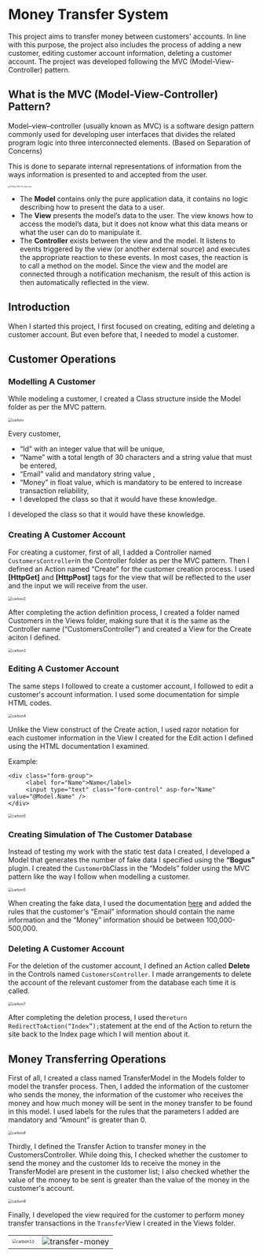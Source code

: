 # Money Transfer System

This project aims to transfer money between customers' accounts. In line with this purpose, the project also includes the process of adding a new customer, editing customer account information, deleting a customer account. The project was developed following the MVC (Model-View-Controller) pattern.



## What is the MVC (Model-View-Controller) Pattern?

Model–view–controller (usually known as MVC) is a software design pattern commonly used for developing user interfaces that divides the related program logic into three interconnected elements. (Based on Separation of Concerns)

This is done to separate internal representations of information from the ways information is presented to and accepted from the user.

<img src="https://raw.githubusercontent.com/EmirhannSahinn/Money-Transfer-System/main/items/mvc-process.png" alt="1200px-MVC-Process.svg" style="zoom:25%;"/>

- The **Model** contains only the pure application data, it contains no logic describing how to present the data to a user.
- The **View** presents the model’s data to the user. The view knows how to access the model’s data, but it does not know what this data means or what the user can do to manipulate it.
- The **Controller** exists between the view and the model. It listens to events triggered by the view (or another external source) and executes the appropriate reaction to these events. In most cases, the reaction is to call a method on the model. Since the view and the model are connected through a notification mechanism, the result of this action is then automatically reflected in the view.



## Introduction

When I started this project, I first focused on creating, editing and deleting a customer account. But even before that, I needed to model a customer.



## Customer Operations

### Modelling A Customer

While modeling a customer, I created a Class structure inside the Model folder as per the MVC pattern.

<img src="https://raw.githubusercontent.com/EmirhannSahinn/Money-Transfer-System/main/items/carbon.png" alt="carbon" style="zoom:50%;" />

Every customer,

- “Id” with an integer value that will be unique,
- “Name” with a total length of 30 characters and a string value that must be entered,
- “Email” valid and mandatory string value ,
- “Money” in float value, which is mandatory to be entered to increase transaction reliability,
- I developed the class so that it would have these knowledge.

I developed the class so that it would have these knowledge.

### Creating A Customer Account

For creating a customer, first of all, I added a Controller named `CustomersController`in the Controller folder as per the MVC pattern. Then I defined an Action named “Create” for the customer creation process. I used **[HttpGet]** and **[HttpPost]** tags for the view that will be reflected to the user and the input we will receive from the user.

<img src="https://raw.githubusercontent.com/EmirhannSahinn/Money-Transfer-System/main/items/carbon2.png" alt="carbon2" style="zoom:50%;" />

After completing the action definition process, I created a folder named Customers in the Views folder, making sure that it is the same as the Controller name (“CustomersController”) and created a View for the Create aciton I defined.

<img src="https://raw.githubusercontent.com/EmirhannSahinn/Money-Transfer-System/main/items/carbon3.png" alt="carbon3" style="zoom:50%;" />

### Editing A Customer Account

The same steps I followed to create a customer account, I followed to edit a customer's account information. I used some documentation for simple HTML codes.

<img src="https://raw.githubusercontent.com/EmirhannSahinn/Money-Transfer-System/main/items/carbon4.png" alt="carbon4" style="zoom:50%;" />

Unlike the View construct of the Create action, I used razor notation for each customer information in the View I created for the Edit action I defined using the HTML documentation I examined.

Example:

````````
<div class="form-group">
     <label for="Name">Name</label>
     <input type="text" class="form-control" asp-for="Name" value="@Model.Name" />
</div>
````````



<img src="https://raw.githubusercontent.com/EmirhannSahinn/Money-Transfer-System/main/items/carbon5.png" alt="carbon5" style="zoom:50%;" />

### Creating Simulation of The Customer Database 

Instead of testing my work with the static test data I created, I developed a Model that generates the number of fake data I specified using the **“Bogus”** plugin. I created the `CustomerDb`Class in the “Models” folder using the MVC pattern like the way I follow when modelling a customer.   

<img src="https://raw.githubusercontent.com/EmirhannSahinn/Money-Transfer-System/main/items/carbon6.png" alt="carbon5" style="zoom:50%;" />



When creating the fake data, I used the documentation [here](https://wildermuth.com/2023/01/29/generating-sample-data-with-bogus/) and added the rules that the customer's “Email” information should contain the name information and the “Money” information should be between 100,000-500,000.

### Deleting A Customer Account

For the deletion of the customer account, I defined an Action called **Delete** in the Controls named `CustomersController`. I made arrangements to delete the account of the relevant customer from the database each time it is called.

<img src="https://raw.githubusercontent.com/EmirhannSahinn/Money-Transfer-System/main/items/carbon7.png" alt="carbon7" style="zoom:50%;" />

After completing the deletion process, I used the`return RedirectToAction(“Index”);`statement at the end of the Action to return the site back to the Index page which I will mention about it.

## Money Transferring Operations

First of all, I created a class named TransferModel in the Models folder to model the transfer process. Then, I added the information of the customer who sends the money, the information of the customer who receives the money and how much money will be sent in the money transfer to be found in this model. I used labels for the rules that the parameters I added are mandatory and “Amount” is greater than 0.

<img src="https://raw.githubusercontent.com/EmirhannSahinn/Money-Transfer-System/main/items/carbon8.png" alt="carbon8" style="zoom:50%;" />

Thirdly, I defined the Transfer Action to transfer money in the CustomersController. While doing this, I checked whether the customer to send the money and the customer Ids to receive the money in the TransferModel are present in the customer list; I also checked whether the value of the money to be sent is greater than the value of the money in the customer's account.  

<img src="https://raw.githubusercontent.com/EmirhannSahinn/Money-Transfer-System/main/items/carbon9.png" alt="carbon9" style="zoom:50%;" />

Finally, I developed the view required for the customer to perform money transfer transactions in the `Transfer`View I created in the Views folder.

<table border="0">
 <tr>
    <td><img src="https://raw.githubusercontent.com/EmirhannSahinn/Money-Transfer-System/main/items/carbon10.png" alt="carbon10" style="zoom:50%;" /></td>
    <td><img src="https://raw.githubusercontent.com/EmirhannSahinn/Money-Transfer-System/main/items/transfer-money.png" alt="transfer-money" /></td>
 </tr>
</table>
